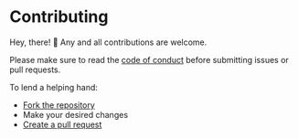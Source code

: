 # Contributing

Hey, there! 👋 Any and all contributions are welcome.

Please make sure to read the [code of conduct](https://testdouble.com/code-of-conduct) before submitting issues or pull requests.

To lend a helping hand:
* [Fork the repository](https://help.github.com/articles/fork-a-repo/)
* Make your desired changes
* [Create a pull request](https://help.github.com/articles/creating-a-pull-request/)
